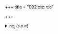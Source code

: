 +++
title = "092 ದೇವ ಸುರ"

+++

<details><summary>ಗದ್ಯ (ಕ.ಗ.ಪ) </summary>

92. 'ಸುರಾಸುರರಿಂದ ಪೂಜೆಗೊಂಡವನೂ, ಮನು ಮುನಿಗಳಿಂದ ಸೇವಿಸಲ್ಪಟ್ಟವನೂ. ಸಾಕಾರನೂ, ನಿರಾಕಾರನೂ, ಆದ ನೀನು ಭಕ್ತರನ್ನು ಕಾಪಾಡುವುದಕ್ಕಾಗಿ ಈ ಆಕಾರವನ್ನು ತಳೆದಿರುವೆಯಲ್ಲಾ, ಈ ಅನಾಥನನ್ನು ಕರುಣಿಸಿದೆಯಲ್ಲಾ' ಎಂದನು.
</details>
